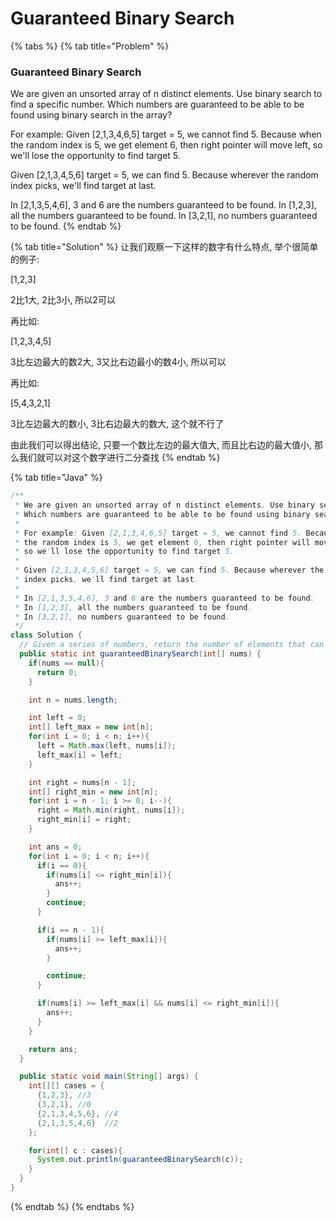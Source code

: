# Guaranteed Binary Search

{% tabs %}
{% tab title="Problem" %}
### Guaranteed Binary Search

We are given an unsorted array of n distinct elements. Use binary search to find a specific number. Which numbers are guaranteed to be able to be found using binary search in the array?

For example: Given \[2,1,3,4,6,5\] target = 5, we cannot find 5. Because when the random index is 5, we get element 6, then right pointer will move left, so we'll lose the opportunity to find target 5.

Given \[2,1,3,4,5,6\] target = 5, we can find 5. Because wherever the random index picks, we'll find target at last.

In \[2,1,3,5,4,6\], 3 and 6 are the numbers guaranteed to be found. In \[1,2,3\], all the numbers guaranteed to be found. In \[3,2,1\], no numbers guaranteed to be found.
{% endtab %}

{% tab title="Solution" %}
让我们观察一下这样的数字有什么特点, 举个很简单的例子:

\[1,2,3\]

2比1大, 2比3小, 所以2可以

再比如:

\[1,2,3,4,5\]

3比左边最大的数2大, 3又比右边最小的数4小, 所以可以

再比如:

\[5,4,3,2,1\]

3比左边最大的数小, 3比右边最大的数大, 这个就不行了

由此我们可以得出结论, 只要一个数比左边的最大值大, 而且比右边的最大值小, 那么我们就可以对这个数字进行二分查找
{% endtab %}

{% tab title="Java" %}
```java
/**
 * We are given an unsorted array of n distinct elements. Use binary search to find a specific number.
 * Which numbers are guaranteed to be able to be found using binary search in the array?
 * 
 * For example: Given [2,1,3,4,6,5] target = 5, we cannot find 5. Because when
 * the random index is 5, we get element 6, then right pointer will move left,
 * so we'll lose the opportunity to find target 5.
 * 
 * Given [2,1,3,4,5,6] target = 5, we can find 5. Because wherever the random
 * index picks, we'll find target at last.
 * 
 * In [2,1,3,5,4,6], 3 and 6 are the numbers guaranteed to be found.
 * In [1,2,3], all the numbers guaranteed to be found.
 * In [3,2,1], no numbers guaranteed to be found.
 */
class Solution {
  // Given a series of numbers, return the number of elements that can be binary searched
  public static int guaranteedBinarySearch(int[] nums) {
    if(nums == null){
      return 0;
    } 

    int n = nums.length;

    int left = 0;
    int[] left_max = new int[n];
    for(int i = 0; i < n; i++){
      left = Math.max(left, nums[i]);
      left_max[i] = left;
    }

    int right = nums[n - 1];
    int[] right_min = new int[n];
    for(int i = n - 1; i >= 0; i--){
      right = Math.min(right, nums[i]);  
      right_min[i] = right;
    }

    int ans = 0;
    for(int i = 0; i < n; i++){
      if(i == 0){
        if(nums[i] <= right_min[i]){
          ans++;  
        }
        continue;
      } 

      if(i == n - 1){
        if(nums[i] >= left_max[i]){
          ans++;  
        }  

        continue;
      }

      if(nums[i] >= left_max[i] && nums[i] <= right_min[i]){
        ans++;  
      }
    }

    return ans;
  }

  public static void main(String[] args) {
    int[][] cases = {
      {1,2,3}, //3
      {3,2,1}, //0
      {2,1,3,4,5,6}, //4
      {2,1,3,5,4,6}  //2
    };

    for(int[] c : cases){
      System.out.println(guaranteedBinarySearch(c));  
    }
  }
}

```
{% endtab %}
{% endtabs %}

